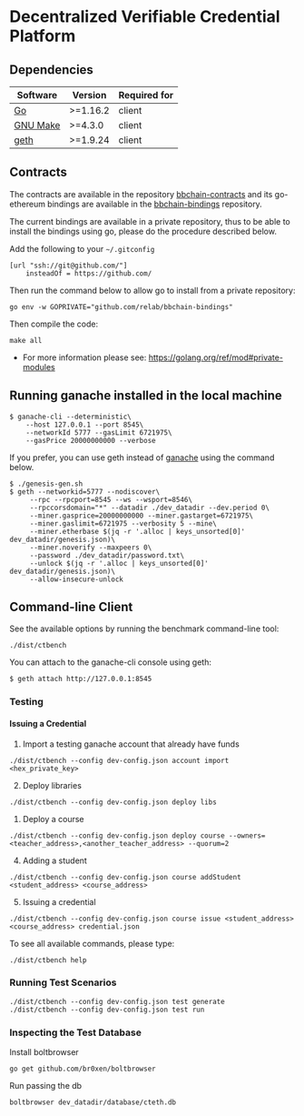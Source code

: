 # Decentralized Verifiable Credential Platform

## Dependencies

| Software                                         | Version  | Required for |
| ------------------------------------------------ | -------- | ------------ |
| [Go](https://golang.org/doc/go1.16)              | >=1.16.2 | client       |
| [GNU Make](http://ftp.gnu.org/gnu/make/)         | >=4.3.0  | client       |
| [geth](https://github.com/ethereum/go-ethereum)  | >=1.9.24 | client       |

## Contracts

The contracts are available in the repository [bbchain-contracts](https://github.com/relab/bbchain-contracts) and its go-ethereum bindings are available in the [bbchain-bindings](https://github.com/relab/bbchain-bindings) repository.

The current bindings are available in a private repository, thus to be able to install the bindings using go, please do the procedure described below.

Add the following to your `~/.gitconfig`
```
[url "ssh://git@github.com/"]
	insteadOf = https://github.com/
```

Then run the command below to allow go to install from a private repository:
```
go env -w GOPRIVATE="github.com/relab/bbchain-bindings"
```

Then compile the code:
```
make all
```

* For more information please see: https://golang.org/ref/mod#private-modules

## Running ganache installed in the local machine
```
$ ganache-cli --deterministic\
	--host 127.0.0.1 --port 8545\
	--networkId 5777 --gasLimit 6721975\
	--gasPrice 20000000000 --verbose
```

If you prefer, you can use geth instead of [ganache](https://truffleframework.com/ganache) using the command below.
```
$ ./genesis-gen.sh
$ geth --networkid=5777 --nodiscover\
	 --rpc --rpcport=8545 --ws --wsport=8546\
	 --rpccorsdomain="*" --datadir ./dev_datadir --dev.period 0\
	 --miner.gasprice=20000000000 --miner.gastarget=6721975\
	 --miner.gaslimit=6721975 --verbosity 5 --mine\
	 --miner.etherbase $(jq -r '.alloc | keys_unsorted[0]' dev_datadir/genesis.json)\
	 --miner.noverify --maxpeers 0\
	 --password ./dev_datadir/password.txt\
	 --unlock $(jq -r '.alloc | keys_unsorted[0]' dev_datadir/genesis.json)\
	 --allow-insecure-unlock
```

## Command-line Client

See the available options by running the benchmark command-line tool:

```
./dist/ctbench
```

You can attach to the ganache-cli console using geth:
```
$ geth attach http://127.0.0.1:8545
```

### Testing

#### Issuing a Credential

1. Import a testing ganache account that already have funds
```
./dist/ctbench --config dev-config.json account import <hex_private_key>
```

2. Deploy libraries
```
./dist/ctbench --config dev-config.json deploy libs
```

1. Deploy a course
```
./dist/ctbench --config dev-config.json deploy course --owners=<teacher_address>,<another_teacher_address> --quorum=2
```

4. Adding a student

```
./dist/ctbench --config dev-config.json course addStudent <student_address> <course_address>
```

5. Issuing a credential
```
./dist/ctbench --config dev-config.json course issue <student_address> <course_address> credential.json
```

To see all available commands, please type:
```
./dist/ctbench help
```

### Running Test Scenarios

```
./dist/ctbench --config dev-config.json test generate
./dist/ctbench --config dev-config.json test run
```

### Inspecting the Test Database

Install boltbrowser
```
go get github.com/br0xen/boltbrowser
```

Run passing the db
```
boltbrowser dev_datadir/database/cteth.db
```